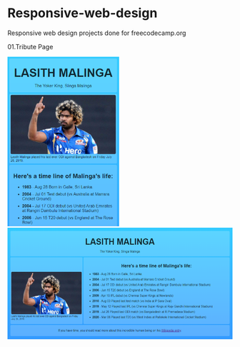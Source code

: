 # Responsive-web-design
Responsive web design projects done for freecodecamp.org

01.Tribute Page

<img src="https://github.com/gsmperera/Responsive-web-design/blob/master/source/tribute-page-low-width.png?raw=true" width=250px> <img src="https://github.com/gsmperera/Responsive-web-design/blob/master/source/tribute-page.png?raw=true" height=250px>
